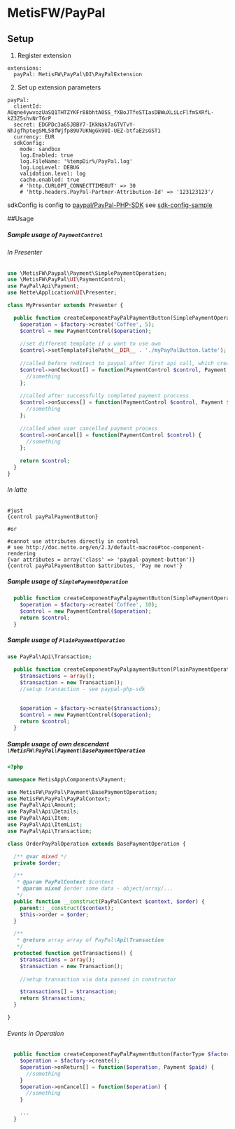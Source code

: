 # MetisFW/PayPal

## Setup

1) Register extension
```
extensions:
  payPal: MetisFW\PayPal\DI\PayPalExtension
```

2) Set up extension parameters

```neon
payPal:
  clientId: AUqne4ywvozUaSQ1THTZYKFr88bhtA0SS_fXBoJTfeSTIasDBWuXLiLcFlfmSXRfL-kZ3Z5shvNrT6rP
  secret: EDGPDc3a65JBBY7-IKkNak7aGTVTvY-NhJgfhptegSML58fWjfp89U7UKNgGk9UI-UEZ-btfaE2sGST1
  currency: EUR
  sdkConfig:
    mode: sandbox
    log.Enabled: true
    log.FileName: '%tempDir%/PayPal.log'
    log.LogLevel: DEBUG
    validation.level: log
    cache.enabled: true
    # 'http.CURLOPT_CONNECTTIMEOUT' => 30
    # 'http.headers.PayPal-Partner-Attribution-Id' => '123123123'/
```

sdkConfig is config to [paypal/PayPal-PHP-SDK](https://github.com/paypal/PayPal-PHP-SDK)
see [sdk-config-sample](https://github.com/paypal/PayPal-PHP-SDK/blob/master/sample/sdk_config.ini)

##Usage

##### Sample usage of `PaymentControl`

###### In Presenter

```php
use \MetisFW\Paypal\Payment\SimplePaymentOperation;
use \MetisFW\PayPal\UI\PaymentControl;
use PayPal\Api\Payment;
use Nette\Application\UI\Presenter;

class MyPresenter extends Presenter {

  public function createComponentPayPalPaymentButton(SimplePaymentOperationFactory $factory) {
    $operation = $factory->create('Coffee', 5);
    $control = new PaymentControl($operation);
  
    //set different template if u want to use own
    $control->setTemplateFilePath(__DIR__ . './myPayPalButton.latte');
  
    //called before redirect to paypal after first api call, which create payment
    $control->onCheckout[] = function(PaymentControl $control, Payment $created) {
      //something
    };
  
    //called after successfully completed payment proccess
    $control->onSuccess[] = function(PaymentControl $control, Payment $paid) {
      //something
    };
  
    //called when user cancelled payment process
    $control->onCancel[] = function(PaymentControl $control) {
      //something
    };
  
    return $control;
  }
}
```

###### In latte

```latte
#just
{control payPalPaymentButton}

#or

#cannot use attributes directly in control
# see http://doc.nette.org/en/2.3/default-macros#toc-component-rendering
{var attributes = array('class' => 'paypal-payment-button')} 
{control payPalPaymentButton $attributes, 'Pay me now!'}
```

##### Sample usage of `SimplePaymentOperation`

```php
  public function createComponentPayPalpaymentButton(SimplePaymentOperationFactory $factory) {
    $operation = $factory->create('Coffee', 10);
    $control = new PaymentControl($operation);
    return $control;
  }
```

##### Sample usage of `PlainPaymentOperation`

```php
use PayPal\Api\Transaction;

  public function createComponentPayPalpaymentButton(PlainPaymentOperationFactory $factory) {
    $transactions = array();
    $transaction = new Transaction();
    //setup transaction - see paypal-php-sdk
    
  
    $operation = $factory->create($transactions);
    $control = new PaymentControl($operation);
    return $control;
  }
```

##### Sample usage of own descendant `\MetisFW\PayPal\Payment\BasePaymentOperation`

```php
<?php

namespace MetisApp\Components\Payment;

use MetisFW\PayPal\Payment\BasePaymentOperation;
use MetisFW\PayPal\PayPalContext;
use PayPal\Api\Amount;
use PayPal\Api\Details;
use PayPal\Api\Item;
use PayPal\Api\ItemList;
use PayPal\Api\Transaction;

class OrderPayPalOperation extends BasePaymentOperation {

  /** @var mixed */
  private $order;

  /**
   * @param PayPalContext $context
   * @param mixed $order some data - object/array/...
   */
  public function __construct(PayPalContext $context, $order) {
    parent::__construct($context);
    $this->order = $order;
  }

  /**
   * @return array array of PayPal\Api\Transaction
   */
  protected function getTransactions() {
    $transactions = array();
    $transaction = new Transaction();
    
    //setup transaction via data passed in constructor

    $transactions[] = $transaction;
    return $transactions;
  }

}

```

###### Events in Operation
```php
  public function createComponentPayPalPaymentButton(FactorType $factory) {
    $operation = $factory->create();
    $operation->onReturn[] = function($operation, Payment $paid) {
      //something
    }
    $operation->onCancel[] = function($operation) {
      //something
    }
    
    ...
  }
```
